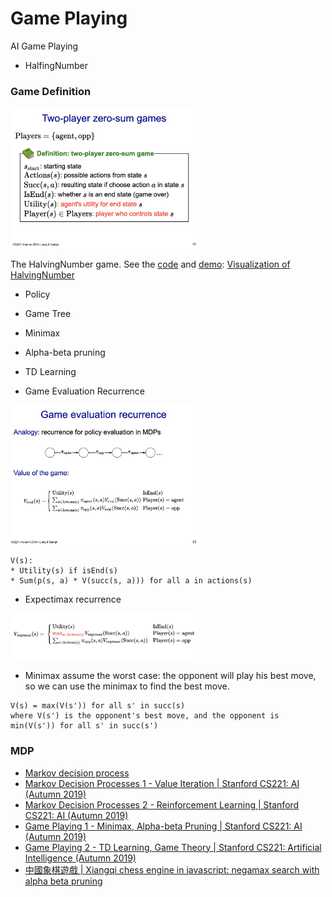

# Game Playing

AI Game Playing


* HalfingNumber
### Game Definition

<img src="./images/def_2_player_zero_game.png" width="300"  alt="two player zero-sum game">

The HalvingNumber game. See the [code](https://github.com/xianminx/ai-chinese-chess/tree/main/src/app/games/halvingnumber) and [demo](https://ai-chinese-chess.vercel.app/games/halvingnumber):
[Visualization of HalvingNumber](https://ai-chinese-chess.vercel.app/games/halvingnumber)



* Policy 


* Game Tree
* Minimax
* Alpha-beta pruning
* TD Learning



* Game Evaluation Recurrence 

<img src="./images/minimax_recurrence.png" width="300"  alt="Minimax recurrence diagram">

    V(s): 
    * Utility(s) if isEnd(s)
    * Sum(p(s, a) * V(succ(s, a))) for all a in actions(s)


* Expectimax recurrence

<img src="./images/expectimax_recurrence.png" width="300"  alt="Minimax recurrence diagram">


* Minimax 
assume the worst case: the opponent will play his best move, so we can use the minimax to find the best move.

```
V(s) = max(V(s')) for all s' in succ(s)
where V(s') is the opponent's best move, and the opponent is min(V(s')) for all s' in succ(s')
```

### MDP 

* [Markov decision process](https://en.wikipedia.org/wiki/Markov_decision_process)
* [Markov Decision Processes 1 - Value Iteration | Stanford CS221: AI (Autumn 2019)](https://www.youtube.com/watch?v=9g32v7bK3Co&list=PLoROMvodv4rOca_Ovz1DvdtWuz8BfSWL2&index=19)
* [Markov Decision Processes 2 - Reinforcement Learning | Stanford CS221: AI (Autumn 2019)](https://www.youtube.com/watch?v=HpaHTfY52RQ&list=PLoROMvodv4rOca_Ovz1DvdtWuz8BfSWL2&index=20)
* [Game Playing 1 - Minimax, Alpha-beta Pruning | Stanford CS221: AI (Autumn 2019)](https://www.youtube.com/watch?v=3pU-Hrz_xy4&list=PLoROMvodv4rOca_Ovz1DvdtWuz8BfSWL2&index=21)
* [Game Playing 2 - TD Learning, Game Theory | Stanford CS221: Artificial Intelligence (Autumn 2019)](https://www.youtube.com/watch?v=WoFwXj4p4Sc&list=PLoROMvodv4rOca_Ovz1DvdtWuz8BfSWL2&index=22)
* [中國象棋遊戲 | Xiangqi chess engine in javascript: negamax search with alpha beta pruning](https://www.youtube.com/watch?v=OqdZkx7PKmM)